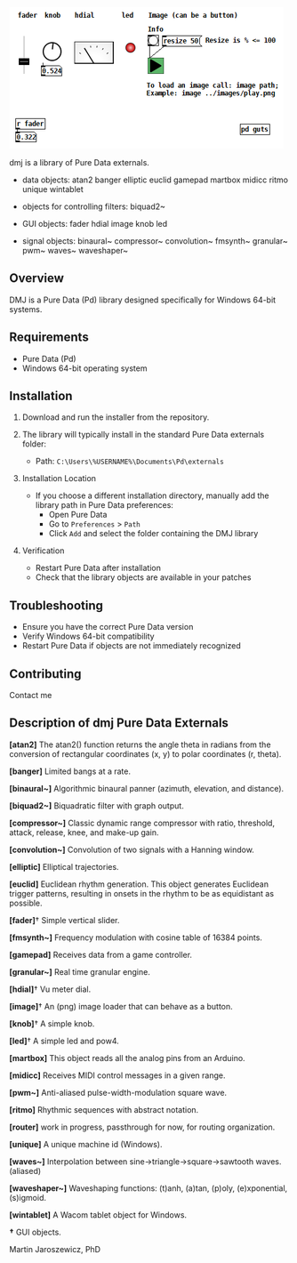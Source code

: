 ![dmj guis](guis.png)

dmj is a library of Pure Data externals.

 - data objects: atan2 banger elliptic euclid gamepad martbox midicc ritmo unique wintablet
 
 - objects for controlling filters: biquad2~

 - GUI objects: fader hdial image knob led

 - signal objects: binaural~ compressor~ convolution~ fmsynth~ granular~ pwm~ waves~ waveshaper~

## Overview
DMJ is a Pure Data (Pd) library designed specifically for Windows 64-bit systems.

## Requirements
- Pure Data (Pd)
- Windows 64-bit operating system

## Installation

1. Download and run the installer from the repository.

2. The library will typically install in the standard Pure Data externals folder:
   - Path: `C:\Users\%USERNAME%\Documents\Pd\externals`

3. Installation Location
   - If you choose a different installation directory, manually add the library path in Pure Data preferences:
     * Open Pure Data
     * Go to `Preferences` > `Path`
     * Click `Add` and select the folder containing the DMJ library

4. Verification
   - Restart Pure Data after installation
   - Check that the library objects are available in your patches

## Troubleshooting
- Ensure you have the correct Pure Data version
- Verify Windows 64-bit compatibility
- Restart Pure Data if objects are not immediately recognized


## Contributing
Contact me


## Description of dmj Pure Data Externals

**[atan2]** The atan2() function returns the angle theta in radians from the conversion of rectangular coordinates (x, y) to polar coordinates (r, theta).

**[banger]** Limited bangs at a rate.

**[binaural~]** Algorithmic binaural panner (azimuth, elevation, and distance).

**[biquad2~]** Biquadratic filter with graph output.

**[compressor~]** Classic dynamic range compressor with ratio, threshold, attack, release, knee, and make-up gain.

**[convolution~]** Convolution of two signals with a Hanning window.

**[elliptic]** Elliptical trajectories.

**[euclid]** Euclidean rhythm generation. This object generates Euclidean trigger patterns, resulting in onsets in the rhythm to be as equidistant as possible.

**[fader]**† Simple vertical slider.

**[fmsynth~]** Frequency modulation with cosine table of 16384 points.

**[gamepad]** Receives data from a game controller.

**[granular~]** Real time granular engine.

**[hdial]**† Vu meter dial.

**[image]**† An (png) image loader that can behave as a button.

**[knob]**† A simple knob.

**[led]**† A simple led and pow4. 

**[martbox]** This object reads all the analog pins from an Arduino.

**[midicc]** Receives MIDI control messages in a given range.

**[pwm~]** Anti-aliased pulse-width-modulation square wave.

**[ritmo]** Rhythmic sequences with abstract notation.

**[router]** work in progress, passthrough for now, for routing organization.

**[unique]** A unique machine id (Windows).

**[waves~]** Interpolation between sine->triangle->square->sawtooth waves. (aliased)

**[waveshaper~]** Waveshaping functions: (t)anh, (a)tan, (p)oly, (e)xponential, (s)igmoid.

**[wintablet]** A Wacom tablet object for Windows.

 **†** GUI objects.

Martin Jaroszewicz, PhD



